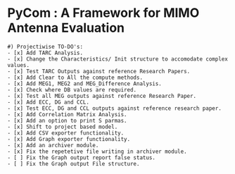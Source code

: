 PyCom : A Framework for MIMO Antenna Evaluation
===============================================

    #) Projectiwise TO-DO's:
    - [x] Add TARC Analysis.
    - [x] Change the Characteristics/ Init structure to accomodate complex values.
    - [x] Test TARC Outputs against reference Research Papers.
    - [x] Add Clear to All the compute methods.
    - [x] Add MEG1, MEG2 and MEG_Difference Analysis.
    - [x] Check where DB values are required.
    - [x] Test all MEG outputs against reference Research Paper.
    - [x] Add ECC, DG and CCL.
    - [x] Test ECC, DG and CCL outputs against reference research paper.
    - [x] Add Correlation Matrix Analysis.
    - [x] Add an option to print S parmas.
    - [x] Shift to project based model.
    - [x] Add CSV exporter functionality.
    - [x] Add Graph exporter functionality.
    - [x] Add an archiver module.
    - [x] Fix the repetetive file writing in archiver module.
    - [ ] Fix the Graph output report false status.
    - [ ] Fix the Graph output File structure.

